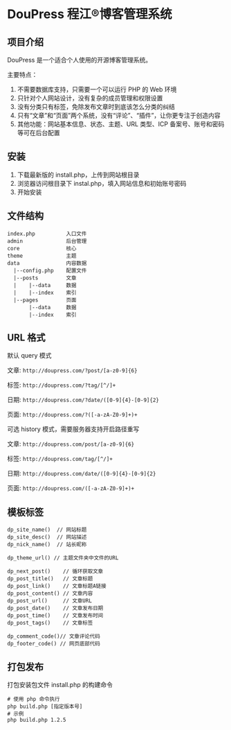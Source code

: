 # DouPress 程江®博客管理系统

## 项目介绍

DouPress 是一个适合个人使用的开源博客管理系统。

主要特点：

1. 不需要数据库支持，只需要一个可以运行 PHP 的 Web 环境
2. 只针对个人网站设计，没有复杂的成员管理和权限设置
3. 没有分类只有标签，免除发布文章时到底该怎么分类的纠结
4. 只有“文章”和“页面”两个系统，没有“评论”、“插件”，让你更专注于创造内容
5. 其他功能：网站基本信息、状态、主题、URL 类型、ICP 备案号、账号和密码等可在后台配置

## 安装

1. 下载最新版的 install.php，上传到网站根目录
2. 浏览器访问根目录下 instal.php，填入网站信息和初始账号密码
3. 开始安装

## 文件结构

```
index.php          入口文件
admin              后台管理
core               核心
theme              主题
data               内容数据
  |--config.php    配置文件
  |--posts         文章
  |    |--data     数据
  |    |--index    索引
  |--pages         页面
       |--data     数据
       |--index    索引
```

## URL 格式

默认 query 模式

文章: `http://doupress.com/?post/[a-z0-9]{6}`

标签: `http://doupress.com/?tag/[^/]+`

日期: `http://doupress.com/?date/([0-9]{4}-[0-9]{2}`

页面: `http://doupress.com/?([-a-zA-Z0-9]+)+`

可选 history 模式，需要服务器支持开启路径重写

文章: `http://doupress.com/post/[a-z0-9]{6}`

标签: `http://doupress.com/tag/[^/]+`

日期: `http://doupress.com/date/([0-9]{4}-[0-9]{2}`

页面: `http://doupress.com/([-a-zA-Z0-9]+)+`

## 模板标签

```
dp_site_name()  // 网站标题
dp_site_desc()  // 网站描述
dp_nick_name()  // 站长昵称

dp_theme_url() // 主题文件夹中文件的URL

dp_next_post()    // 循环获取文章
dp_post_title()   // 文章标题
dp_post_link()    // 文章标题A链接
dp_post_content() // 文章内容
dp_post_url()     // 文章URL
dp_post_date()    // 文章发布日期
dp_post_time()    // 文章发布时间
dp_post_tags()    // 文章标签

dp_comment_code()// 文章评论代码
dp_footer_code() // 网页底部代码
```

## 打包发布

打包安装包文件 install.php 的构建命令

```shell
# 使用 php 命令执行
php build.php [指定版本号]
# 示例
php build.php 1.2.5
```
